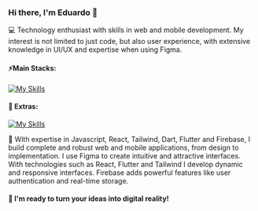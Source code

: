 ### Hi there, I'm Eduardo 👋

💻 Technology enthusiast with skills in web and mobile development. My interest is not limited to just code, but also user experience, with extensive knowledge in UI/UX and expertise when using Figma.

#### ⚡Main Stacks:
[![My Skills](https://skillicons.dev/icons?i=js,react,dart,flutter,firebase)](https://skillicons.dev)

#### 🧩 Extras:
[![My Skills](https://skillicons.dev/icons?i=html,css,ts,tailwind,figma)](https://skillicons.dev)
  
🚀 With expertise in Javascript, React, Tailwind, Dart, Flutter and Firebase, I build complete and robust web and mobile applications, from design to implementation. I use Figma to create intuitive and attractive interfaces. With technologies such as React, Flutter and Tailwind I develop dynamic and responsive interfaces. Firebase adds powerful features like user authentication and real-time storage. 

#### 🧠 I'm ready to turn your ideas into digital reality!
